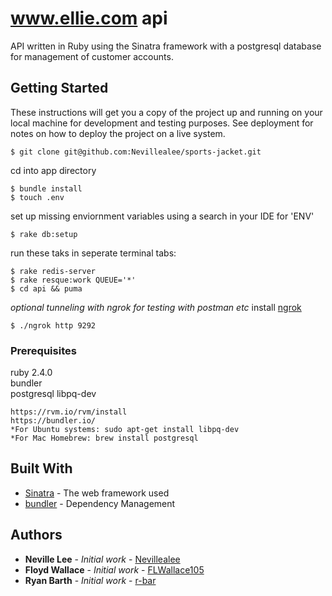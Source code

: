 # www.ellie.com api

API written in Ruby using the Sinatra framework with a postgresql database for management of customer accounts.

## Getting Started

These instructions will get you a copy of the project up and running on your local machine for development and testing purposes. See deployment for notes on how to deploy the project on a live system. <br />
```
$ git clone git@github.com:Nevillealee/sports-jacket.git
```
cd into app directory <br />
```
$ bundle install
$ touch .env
```
set up missing enviornment variables using a search in your IDE for 'ENV' <br />
```
$ rake db:setup
```
run these taks in seperate terminal tabs: <br />
```
$ rake redis-server
$ rake resque:work QUEUE='*'
$ cd api && puma
```
*optional tunneling with ngrok for testing with postman etc* 
install [ngrok](https://ngrok.com/download)<br />
```
$ ./ngrok http 9292
```
### Prerequisites
ruby 2.4.0<br/>
bundler<br/>
postgresql libpq-dev
```
https://rvm.io/rvm/install
https://bundler.io/
*For Ubuntu systems: sudo apt-get install libpq-dev
*For Mac Homebrew: brew install postgresql
```
## Built With

* [Sinatra](http://sinatrarb.com/) - The web framework used
* [bundler](https://bundler.io/) - Dependency Management

## Authors
* **Neville Lee** - *Initial work* - [Nevillealee](https://github.com/nevillealee)
* **Floyd  Wallace** - *Initial work* - [FLWallace105](https://github.com/FLWallace105)
* **Ryan Barth** - *Initial work* - [r-bar](https://github.com/r-bar)
